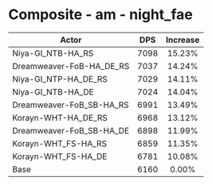 # Composite - am - night_fae
| Actor | DPS | Increase |
|---|:---:|:---:|
|Niya-GI_NTB-HA_RS|7098|15.23%|
|Dreamweaver-FoB-HA_DE_RS|7037|14.24%|
|Niya-GI_NTP-HA_DE_RS|7029|14.11%|
|Niya-GI_NTB-HA_DE|7024|14.04%|
|Dreamweaver-FoB_SB-HA_RS|6991|13.49%|
|Korayn-WHT-HA_DE_RS|6968|13.12%|
|Dreamweaver-FoB_SB-HA_DE|6898|11.99%|
|Korayn-WHT_FS-HA_RS|6859|11.35%|
|Korayn-WHT_FS-HA_DE|6781|10.08%|
|Base|6160|0.00%|
